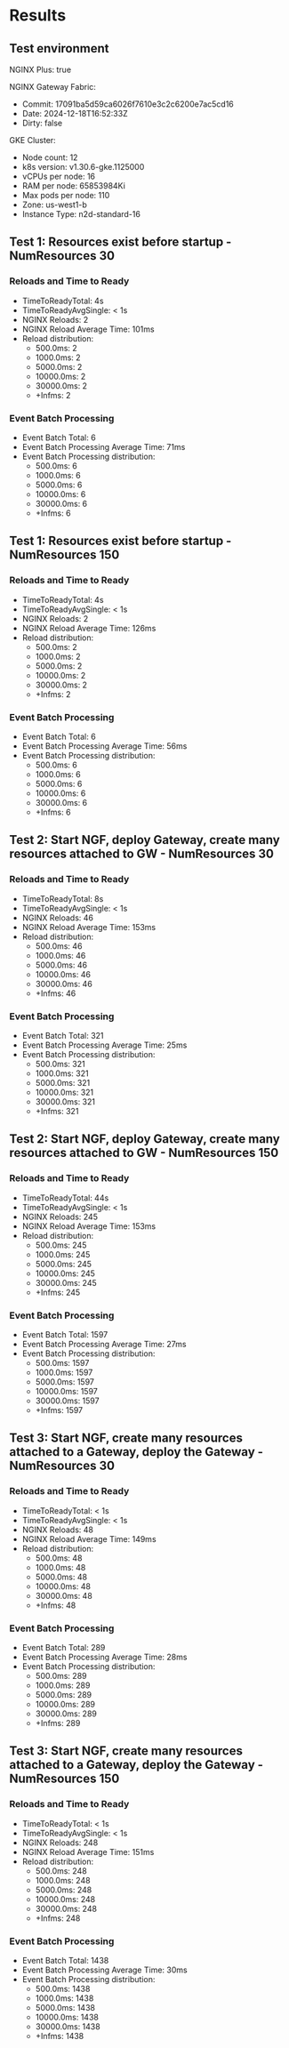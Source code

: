 # Results

## Test environment

NGINX Plus: true

NGINX Gateway Fabric:

- Commit: 17091ba5d59ca6026f7610e3c2c6200e7ac5cd16
- Date: 2024-12-18T16:52:33Z
- Dirty: false

GKE Cluster:

- Node count: 12
- k8s version: v1.30.6-gke.1125000
- vCPUs per node: 16
- RAM per node: 65853984Ki
- Max pods per node: 110
- Zone: us-west1-b
- Instance Type: n2d-standard-16

## Test 1: Resources exist before startup - NumResources 30

### Reloads and Time to Ready

- TimeToReadyTotal: 4s
- TimeToReadyAvgSingle: < 1s
- NGINX Reloads: 2
- NGINX Reload Average Time: 101ms
- Reload distribution:
	- 500.0ms: 2
	- 1000.0ms: 2
	- 5000.0ms: 2
	- 10000.0ms: 2
	- 30000.0ms: 2
	- +Infms: 2

### Event Batch Processing

- Event Batch Total: 6
- Event Batch Processing Average Time: 71ms
- Event Batch Processing distribution:
	- 500.0ms: 6
	- 1000.0ms: 6
	- 5000.0ms: 6
	- 10000.0ms: 6
	- 30000.0ms: 6
	- +Infms: 6

## Test 1: Resources exist before startup - NumResources 150

### Reloads and Time to Ready

- TimeToReadyTotal: 4s
- TimeToReadyAvgSingle: < 1s
- NGINX Reloads: 2
- NGINX Reload Average Time: 126ms
- Reload distribution:
	- 500.0ms: 2
	- 1000.0ms: 2
	- 5000.0ms: 2
	- 10000.0ms: 2
	- 30000.0ms: 2
	- +Infms: 2

### Event Batch Processing

- Event Batch Total: 6
- Event Batch Processing Average Time: 56ms
- Event Batch Processing distribution:
	- 500.0ms: 6
	- 1000.0ms: 6
	- 5000.0ms: 6
	- 10000.0ms: 6
	- 30000.0ms: 6
	- +Infms: 6

## Test 2: Start NGF, deploy Gateway, create many resources attached to GW - NumResources 30

### Reloads and Time to Ready

- TimeToReadyTotal: 8s
- TimeToReadyAvgSingle: < 1s
- NGINX Reloads: 46
- NGINX Reload Average Time: 153ms
- Reload distribution:
	- 500.0ms: 46
	- 1000.0ms: 46
	- 5000.0ms: 46
	- 10000.0ms: 46
	- 30000.0ms: 46
	- +Infms: 46

### Event Batch Processing

- Event Batch Total: 321
- Event Batch Processing Average Time: 25ms
- Event Batch Processing distribution:
	- 500.0ms: 321
	- 1000.0ms: 321
	- 5000.0ms: 321
	- 10000.0ms: 321
	- 30000.0ms: 321
	- +Infms: 321

## Test 2: Start NGF, deploy Gateway, create many resources attached to GW - NumResources 150

### Reloads and Time to Ready

- TimeToReadyTotal: 44s
- TimeToReadyAvgSingle: < 1s
- NGINX Reloads: 245
- NGINX Reload Average Time: 153ms
- Reload distribution:
	- 500.0ms: 245
	- 1000.0ms: 245
	- 5000.0ms: 245
	- 10000.0ms: 245
	- 30000.0ms: 245
	- +Infms: 245

### Event Batch Processing

- Event Batch Total: 1597
- Event Batch Processing Average Time: 27ms
- Event Batch Processing distribution:
	- 500.0ms: 1597
	- 1000.0ms: 1597
	- 5000.0ms: 1597
	- 10000.0ms: 1597
	- 30000.0ms: 1597
	- +Infms: 1597

## Test 3: Start NGF, create many resources attached to a Gateway, deploy the Gateway - NumResources 30

### Reloads and Time to Ready

- TimeToReadyTotal: < 1s
- TimeToReadyAvgSingle: < 1s
- NGINX Reloads: 48
- NGINX Reload Average Time: 149ms
- Reload distribution:
	- 500.0ms: 48
	- 1000.0ms: 48
	- 5000.0ms: 48
	- 10000.0ms: 48
	- 30000.0ms: 48
	- +Infms: 48

### Event Batch Processing

- Event Batch Total: 289
- Event Batch Processing Average Time: 28ms
- Event Batch Processing distribution:
	- 500.0ms: 289
	- 1000.0ms: 289
	- 5000.0ms: 289
	- 10000.0ms: 289
	- 30000.0ms: 289
	- +Infms: 289

## Test 3: Start NGF, create many resources attached to a Gateway, deploy the Gateway - NumResources 150

### Reloads and Time to Ready

- TimeToReadyTotal: < 1s
- TimeToReadyAvgSingle: < 1s
- NGINX Reloads: 248
- NGINX Reload Average Time: 151ms
- Reload distribution:
	- 500.0ms: 248
	- 1000.0ms: 248
	- 5000.0ms: 248
	- 10000.0ms: 248
	- 30000.0ms: 248
	- +Infms: 248

### Event Batch Processing

- Event Batch Total: 1438
- Event Batch Processing Average Time: 30ms
- Event Batch Processing distribution:
	- 500.0ms: 1438
	- 1000.0ms: 1438
	- 5000.0ms: 1438
	- 10000.0ms: 1438
	- 30000.0ms: 1438
	- +Infms: 1438
